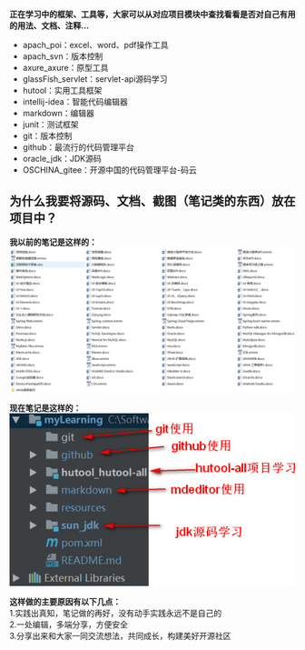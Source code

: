 **正在学习中的框架、工具等，大家可以从对应项目模块中查找看看是否对自己有用的用法、文档、注释...**
+ apach_poi：excel、word、pdf操作工具
+ apach_svn：版本控制
+ axure_axure：原型工具
+ glassFish_servlet：servlet-api源码学习
+ hutool：实用工具框架
+ intellij-idea：智能代码编辑器
+ markdown：编辑器
+ junit：测试框架
+ git：版本控制
+ github：最流行的代码管理平台
+ oracle_jdk：JDK源码
+ OSCHINA_gitee：开源中国的代码管理平台-码云

## 为什么我要将源码、文档、截图（笔记类的东西）放在项目中？
**我以前的笔记是这样的：**  
![](resources/images/旧项目笔记.jpg)  

**现在笔记是这样的：**  
![](resources/images/新项目笔记.jpg)
  
**这样做的主要原因有以下几点：**    
1.实践出真知，笔记做的再好，没有动手实践永远不是自己的  
2.一处编辑，多端分享，方便安全  
3.分享出来和大家一同交流想法，共同成长，构建美好开源社区  
  
